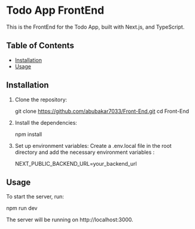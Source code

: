 # Todo App FrontEnd

This is the FrontEnd for the Todo App, built with Next.js, and TypeScript.

## Table of Contents

- [Installation](#installation)
- [Usage](#usage)

## Installation

1. Clone the repository:

   git clone https://github.com/abubakar7033/Front-End.git
   cd Front-End

2. Install the dependencies:

   npm install

3. Set up environment variables:
   Create a .env.local file in the root directory and add the necessary environment variables :

   NEXT_PUBLIC_BACKEND_URL=your_backend_url

## Usage

To start the server, run:

npm run dev

The server will be running on http://localhost:3000.
